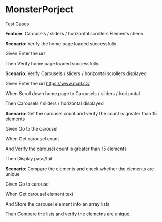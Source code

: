 # MonsterPorject

Test Cases

**Feature**: Carousels / sliders / horizontal scrollers Elements check

**Scenario**: Verify the home page loaded successfully

  Given Enter the url
  
  Then Verify home page loaded successfully.

**Scenario**: Verify Carousels / sliders / horizontal scrollers displayed

  Given Enter the url https://www.mall.cz/
  
  When Scroll down home page to Carousels / sliders / horizontal
  
  Then Carousels / sliders / horizontal displayed

**Scenario**: Get the carousel count and verify the count is greater than 15 elements

  Given Go to the carousel
  
  When Get carousel count
  
  And Verify the carousel count is greater than 15 elements
  
  Then Display pass/fail

**Scenario**: Compare the elements and check whether the elements are unique

  Given Go to carouse
  
  When Get carousel element text
  
  And Store the carousel element into an array lists
  
  Then Compare the lists and verify the elemetns are unique.
